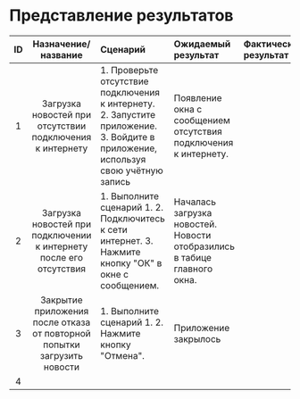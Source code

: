 # Представление результатов

| ID | Назначение/название | Сценарий | Ожидаемый результат | Фактический результат | Оценка |
|:---:|:---:|:---|:---|:---|:---|
| 1 | Загрузка новостей при отсутствии подключения к интернету | 1. Проверьте отсутствие подключения к интернету. 2. Запустите приложение. 3. Войдите в приложение, используя свою учётную запись | Появление окна с сообщением отсутствия подключения к интернету. |  |  |
| 2 | Загрузка новостей при подключении к интернету после его отсутствия | 1. Выполните сценарий 1. 2. Подключитесь к сети интернет. 3. Нажмите кнопку "ОК" в окне с сообщением. | Началась загрузка новостей. Новости отобразились в табице главного окна. |  |  |
| 3 | Закрытие приложения после отказа от повторной попытки загрузить новости | 1. Выполните сценарий 1. 2. Нажмите кнопку "Отмена". | Приложение закрылось |  |  |
| 4 |  |  |  |  |  |
